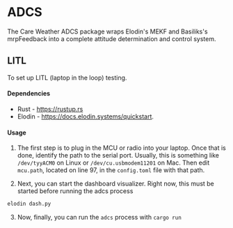 # ADCS

The Care Weather ADCS package wraps Elodin's MEKF and Basiliks's mrpFeedback into a complete attitude determination and control system.

## LITL 
To set up LITL (laptop in the loop) testing.
#### Dependencies
- Rust - https://rustup.rs
- Elodin - https://docs.elodin.systems/quickstart.

#### Usage

1. The first step is to plug in the MCU or radio into your laptop. Once that is done, identify the path to the serial port. Usually, this is something like `/dev/tyyACM0` on Linux or `/dev/cu.usbmodem11201` on Mac. Then edit `mcu.path`, located on line 97, in the `config.toml` file with that path. 

2. Next, you can start the dashboard visualizer. Right now, this must be started before running the adcs process

``` sh
elodin dash.py
```

3. Now, finally, you can run the `adcs` process with `cargo run`
